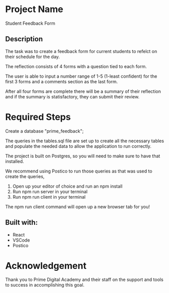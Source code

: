 # Project Name

Student Feedback Form

## Description

The task was to create a feedback form for current students to refelct on their schedule for the day.

The reflection consists of 4 forms with a question tied to each form. 

The user is able to input a number range of 1-5 (1-least confident) for the first 3 forms and a comments section as the last form. 

After all four forms are complete there will be a summary of their reflection and if the summary is statisfactory, they can submit their review.

# Required Steps

Create a database "prime_feedback";

The queries in the tables.sql file are set up to create all the necessary tables and populate the needed data to allow the application to run correctly. 

The project is built on Postgres, so you will need to make sure to have that installed. 

We recommend using Postico to run those queries as that was used to create the queries,

1. Open up your editor of choice and run an npm install
2. Run npm run server in your terminal
3. Run npm run client in your terminal

The npm run client command will open up a new browser tab for you!

## Built with:

 - React
 - VSCode
 - Postico
    
# Acknowledgement

Thank you to Prime Digital Academy and their staff on the support and tools to success in accomplishing this goal.
